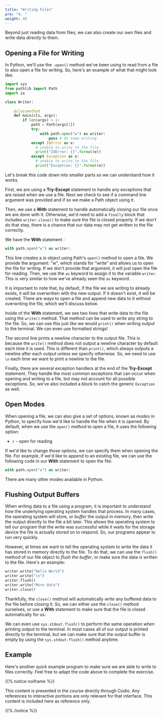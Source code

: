```yaml
---
title: "Writing Files"
pre: "4. "
weight: 40
---
```


<!--{{% youtube iGPn_vMqZlY %}} -->

<!--[Video Materials]({{<relref "./video">}}) -->

<!-- TODO Update Video -->

Beyond just reading data from files, we can also create our own files and write data directly to them. 

## Opening a File for Writing

In Python, we'll use the  `.open()` method we've been using to read from a file to also open a file for writing. So, here's an example of what that might look like:


```python
import sys
from pathlib import Path
import io

class Writer:
    
    @classmethod
    def main(cls, args):
        if len(args) > 1:
            path = Path(args[1])
            try: 
                with path.open("w") as writer:
                    pass # do some writing
            except IOError as e:
              # unable to write to the file
              print("IOError: {}".format(e))
            except Exception as e:  
              # unable to write to the file
              print("Exception: {}".format(e))

```

Let's break this code down into smaller parts so we can understand how it works.

First, we are using a **Try-Except** statement to handle any exceptions that are raised when we use a file. 
Next we check to see if a command line argument was provided and if so we make a Path object using it.

Then, we use a **With** statement to handle automatically closing our file once we are done with it. Otherwise, we'd need to add a `finally` block that includes `writer.close()` to make sure the file is closed properly. If we don't do that step, there is a chance that our data may not get written to the file correctly.  

We have the **With** statement :

```python
with path.open("w") as writer:
```

This line creates a _io_ object using Path's `open()` method to open a file. We provide the argument: "w", which stands for “write” and allows us to open the file for writing. If we don't provide that argument, it will just open the file for reading.  Then, we use the `as` keyword to assign it to the variable `writer`. This is very similar to how we've already seen the `as` keyword. 

It is important to note that, by default, if the file we are writing to already exists, it will be overwritten with the new output. If it doesn't exist, it will be created. There are ways to open a file and append new data to it without overwriting the file, which we'll discuss below.

Inside of the **With** statement, we see two lines that write data to the file using the `write()` method. That method can be used to write any string to the file. So, we can use this just like we would `print()` when writing output to the terminal. We can even use formatted strings!

The second line prints a newline character to the output file. This is because the `write()` method does not output a newline character by default each time it is used. This is different than `print()`, which always outputs a newline after each output unless we specify otherwise. So, we need to use `\n` each time we want to print a newline to the file. 

Finally, there are several exception handlers at the end of the **Try-Except** statement. They handle the most common exceptions that can occur when opening and writing to a file, but may not account for all possible exceptions. So, we've also included a block to catch the generic `Exception` as well. 

## Open Modes

When opening a file, we can also give a set of options, known as _modes_ in Python, to specify how we'd like to handle the file when it is opened. By default, when we use the `open()` method to open a file, it uses the following option:

* `r` - open for reading

If we'd like to change those options, we can specify them when opening the file. For example, if we'd like to append to an existing file, we can use the following code in our **With** statement to open the file:

```python
with path.open("a") as writer:
```

There are many other modes available in Python. 

## Flushing Output Buffers

When writing data to a file using a program, it is important to understand how the underlying operating system handles that process. In many cases, the operating system will store, or _buffer_ the output in memory, then write the output directly to the file a bit later. This allows the operating system to tell our program that the write was successful while it waits for the storage device the file is actually stored on to respond. So, our programs appear to run very quickly.

However, at times we want to tell the operating system to write the data it has stored in memory directly to the file. To do that, we can use the `flush()` method of our file object to _flush the buffer_, or make sure the data is written to the file. Here's an example:

```python
writer.write("Hello World")
writer.write("\n")
writer.flush()
writer.write("More data")
writer.close()
```

Thankfully, the `close()` method will automatically write any buffered data to the file before closing it. So, we can either use the `close()` method ourselves, or use a **With** statement to make sure that the file is closed automatically for us. 

We can even use `sys.stdout.flush()` to perform the same operation when printing output to the terminal. In most cases all of our output is printed directly to the terminal, but we can make sure that the output buffer is empty by using the `sys.stdout.flush()` method anytime.

## Example

Here's another quick example program to make sure we are able to write to files correctly. Feel free to adapt the code above to complete the exercise. 

{{% notice noiframe %}}

This content is presented in the course directly through Codio. Any references to interactive portions are only relevant for that interface. This content is included here as reference only. 

{{% /notice %}}